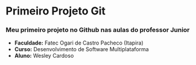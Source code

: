 # Primeiro Projeto Git

### Meu primeiro projeto no Github nas aulas do professor Junior

- **Faculdade:** Fatec Ogari de Castro Pacheco (Itapira)
- **Curso:** Desenvolvimento de Software Multiplataforma
- **Aluno:** Wesley Cardoso
